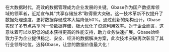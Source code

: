 在大数据时代，高效的数据管理成为企业发展的关键。Gbase作为国产数据库领域的领军者，近期宣布其“共享存储技术”取得重大突破。这一技术革新不仅提升了数据处理速度，更将数据存储成本大幅降低50%。通过创新的架构设计，Gbase实现了多节点共享同一份数据存储，极大优化了资源利用效率。对于企业而言，这意味着可以以更低的成本获得更高的性能支持，助力业务快速扩展。Gbase始终致力于为企业提供稳定、安全、经济的数据解决方案，此次技术突破再次彰显了其行业领导地位。选择Gbase，让您的数据价值最大化！